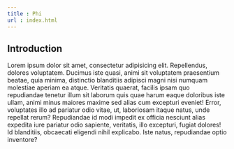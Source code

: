 ```yaml
---
title : Phi
url : index.html
---
```


## Introduction

Lorem ipsum dolor sit amet, consectetur adipisicing elit. Repellendus, dolores voluptatem. Ducimus iste quasi, animi sit voluptatem praesentium beatae, quia minima, distinctio blanditiis adipisci magni nisi numquam molestiae aperiam ea atque. Veritatis quaerat, facilis ipsam quo repudiandae tenetur illum sit laborum quis quae harum eaque doloribus iste ullam, animi minus maiores maxime sed alias cum excepturi eveniet! Error, voluptates illo ad pariatur odio vitae, ut, laboriosam itaque natus, unde repellat rerum? Repudiandae id modi impedit ex officia nesciunt alias expedita iure pariatur odio sapiente, veritatis, illo excepturi, fugiat dolores! Id blanditiis, obcaecati eligendi nihil explicabo. Iste natus, repudiandae optio inventore?
